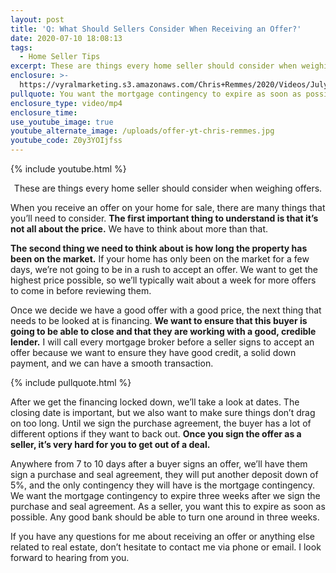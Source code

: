 ```yaml
---
layout: post
title: 'Q: What Should Sellers Consider When Receiving an Offer?'
date: 2020-07-10 18:08:13
tags:
  - Home Seller Tips
excerpt: These are things every home seller should consider when weighing offers.
enclosure: >-
  https://vyralmarketing.s3.amazonaws.com/Chris+Remmes/2020/Videos/July/Q-+What+Should+Sellers+Consider+When+Receiving+an+Offer_.mp4
pullquote: You want the mortgage contingency to expire as soon as possible.
enclosure_type: video/mp4
enclosure_time:
use_youtube_image: true
youtube_alternate_image: /uploads/offer-yt-chris-remmes.jpg
youtube_code: Z0y3YOIjfss
---
```


{% include youtube.html %}

<p style="text-align:center">These are things every home seller should consider when weighing offers.</p>

When you receive an offer on your home for sale, there are many things that you’ll need to consider. **The first important thing to understand is that it’s not all about the price.** We have to think about more than that.

**The second thing we need to think about is how long the property has been on the market.** If your home has only been on the market for a few days, we’re not going to be in a rush to accept an offer. We want to get the highest price possible, so we’ll typically wait about a week for more offers to come in before reviewing them.

Once we decide we have a good offer with a good price, the next thing that needs to be looked at is financing. **We want to ensure that this buyer is going to be able to close and that they are working with a good, credible lender.** I will call every mortgage broker before a seller signs to accept an offer because we want to ensure they have good credit, a solid down payment, and we can have a smooth transaction.

{% include pullquote.html %}

After we get the financing locked down, we’ll take a look at dates. The closing date is important, but we also want to make sure things don’t drag on too long. Until we sign the purchase agreement, the buyer has a lot of different options if they want to back out. **Once you sign the offer as a seller, it’s very hard for you to get out of a deal.&nbsp;**

Anywhere from 7 to 10 days after a buyer signs an offer, we’ll have them sign a purchase and seal agreement, they will put another deposit down of 5%, and the only contingency they will have is the mortgage contingency. We want the mortgage contingency to expire three weeks after we sign the purchase and seal agreement. As a seller, you want this to expire as soon as possible. Any good bank should be able to turn one around in three weeks.

If you have any questions for me about receiving an offer or anything else related to real estate, don’t hesitate to contact me via phone or email. I look forward to hearing from you.
